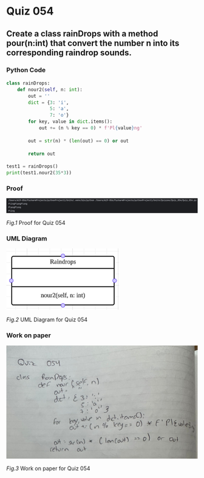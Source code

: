 # Quiz 054
## Create a class rainDrops with a method pour(n:int) that convert the number n into its corresponding raindrop sounds.
### Python Code
```python
class rainDrops:
    def nour2(self, n: int):
        out = ''
        dict = {3: 'i',
                5: 'a',
                7: 'o'}
        for key, value in dict.items():
            out += (n % key == 0) * f'Pl{value}ng'

        out = str(n) * (len(out) == 0) or out

        return out

test1 = rainDrops()
print(test1.nour2(35*3))
```

### Proof
![Quiz_054_Proof.png](Quiz_054_Proof.png)


*Fig.1* Proof for Quiz 054


### UML Diagram
![Quiz_054_UML.png](Quiz_054_UML.png)


*Fig.2* UML Diagram for Quiz 054


### Work on paper
![Quiz_054_Paper.jpeg](Quiz_054_Paper.jpeg)

*Fig.3* Work on paper for Quiz 054